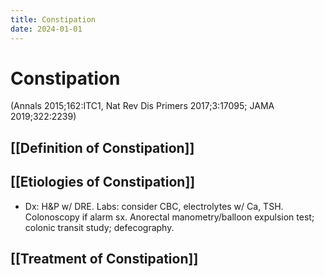 ```yaml
---
title: Constipation
date: 2024-01-01
---
```

# Constipation

(Annals 2015;162:ITC1, Nat Rev Dis Primers 2017;3:17095; JAMA 2019;322:2239)

## [[Definition of Constipation]]
## [[Etiologies of Constipation]]

* Dx: H&P w/ DRE. Labs: consider CBC, electrolytes w/ Ca, TSH. Colonoscopy if alarm sx. Anorectal manometry/balloon expulsion test; colonic transit study; defecography.

## [[Treatment of Constipation]]
